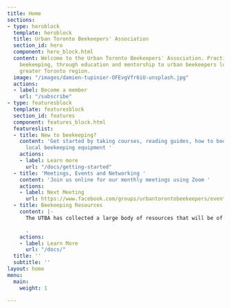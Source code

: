 ```yaml
---
title: Home
sections:
- type: heroblock
  template: heroblock
  title: Urban Toronto Beekeepers' Association
  section_id: hero
  component: hero_block.html
  content: Welcome to the Urban Toronto Beekeepers' Association. Practicing sustainable
    beekeeping, through education and mentorship to urban beekeepers located in the
    greater Toronto region.
  image: "/images/damien-tupinier-OFEvgVfr6iU-unsplash.jpg"
  actions:
  - label: Become a member
    url: "/subscribe"
- type: featuresblock
  template: featuresblock
  section_id: features
  component: features_block.html
  featureslist:
  - title: New to beekeeping?
    content: 'Get started by taking courses, reading guides, how to books and find
      local beekeeping equipment '
    actions:
    - label: Learn more
      url: "/docs/getting-started"
  - title: 'Meetings, Events and Networking '
    content: 'Join us online for our monthly meetings using Zoom '
    actions:
    - label: Next Meeting
      url: https://www.facebook.com/groups/urbantorontobeekeepers/events/
  - title: Beekeeping Resources
    content: |-
      The UTBA has collected a large body of resources that will be of interest to beekeepers of any experience level - including scientific research, local beekeeping supplier directory. Click [here ](https://drive.google.com/file/d/19xAmuBy9BMDLsZ8oFQEWDS0T81d3PU04/view?usp=sharing)to download our beekeeping calendar ![](/images/screen-shot-2022-03-19-at-6-57-27-pm.png)

      .
    actions:
    - label: Learn More
      url: "/docs/"
  title: ''
  subtitle: ''
layout: home
menu:
  main:
    weight: 1

---
```

